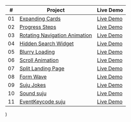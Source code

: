 |  #  | Project                                                                                                                     | Live Demo                                                                         |
| :-: | --------------------------------------------------------------------------------------------------------------------------- | --------------------------------------------------------------------------------- |
| 01  | [Expanding Cards]( https://github.com/codetechie43/50-Days-HTML-CSS-JS/tree/main/Day%2001)                             | [Live Demo]( https://50-days-html-css-js.vercel.app/)               |
| 02  | [Progress Steps]( https://github.com/codetechie43/50-Days-HTML-CSS-JS/tree/main/Day%20%2002)                               | [Live Demo]( https://50-days-html-css-js-f8v5.vercel.app/)                |
| 03  | [Rotating Navigation Animation]( https://github.com/codetechie43/50-Days-HTML-CSS-JS/tree/main/Day%2003)                       | [Live Demo]( https://roatating-nav.vercel.app/) |
| 04  | [Hidden Search Widget]( https://github.com/codetechie43/50-Days-HTML-CSS-JS/tree/main/Day%2004)                          | [Live Demo]( https://searchbar-animation.netlify.app/)          |
| 05  | [Blurry Loading]( https://github.com/codetechie43/50-Days-HTML-CSS-JS/tree/main/Day%2005)                               | [Live Demo]( https://blurry-animation.netlify.app/)                |
| 06  | [Scroll Animation]( https://github.com/codetechie43/50-Days-HTML-CSS-JS/tree/main/Day%2006)                           | [Live Demo]( https://scrollbar-animation.netlify.app/)              |
| 07  | [Split Landing Page]( https://github.com/codetechie43/50-Days-HTML-CSS-JS/tree/main/Day%2007)                       | [Live Demo]( https://split-front.netlify.app/)            |
| 08  | [Form Wave]( https://github.com/codetechie43/50-Days-HTML-CSS-JS/tree/main/Day%2008)                                         | [Live Demo]( https://waves-anime.netlify.app/)                     |
| 09  | [Suju Jokes]( https://github.com/codetechie43/50-Days-HTML-CSS-JS/tree/main/Day%2010)                                     | [Live Demo]( https://jokes-by-gobies.netlify.app/)                   |
| 10  | [Sound suju]( https://github.com/codetechie43/50-Days-HTML-CSS-JS/tree/main/Day%2009)                                         | [Live Demo]( https://sound-suju.netlify.app/)
| 11  | [EventKeycode suju]( https://github.com/codetechie43/50-Days-HTML-CSS-JS/tree/main/Day%2009)                                         | [Live Demo]( https://sound-suju.netlify.app/)
)

